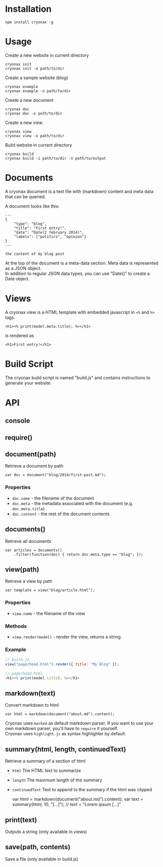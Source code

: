 # Installation

	npm install cryonax -g

# Usage

Create a new website in current directory
	
	cryonax init
	cryonax init -o path/to/dir
	
Create a sample website (blog)

	cryonax example
	cryonax example -o path/to/dir
	
Create a new document

	cryonax doc
	cryonax doc -o path/to/dir
	
Create a new view

	cryonax view
	cryonax view -o path/to/dir
	
Build website in current directory

	cryonax build
	cryonax build -i path/to/dir -o path/to/output
	
# Documents

A cryonax document is a text file with (markdown) content and meta data that can be queried.

A document looks like this:

	---
	{
		"type": "blog",
		"title": "First entry!",
		"date": "Date(2 february 2014)",
		"labels": ["politics", "opinion"]
	}
	---
	
	the content of my blog post
	
At the top of the document is a meta-data section. Meta data is represented as a JSON object.  
In addition to regular JSON data types, you can use "Date()" to create a Date object.

# Views

A cryonax view is a HTML template with embedded javascript in `<%` and `%>` tags.

	<h1><% print(model.meta.title); %></h1>
	
is rendered as

	<h1>First entry!</h1>

# Build Script

The cryonax build script is named "build.js" and contains instructions to generate your website.

# API

## console
## require()
## document(path)

Retrieve a document by path

	var doc = document("blog/2014/first-post.md");
	
### Properties

- `doc.name` - the filename of the document
- `doc.meta` - the metadata associated with the document (e.g. `doc.meta.title`)
- `doc.content` - the rest of the document contents

## documents()

Retrieve all documents

	var articles = documents()
		.filter(function(doc) { return doc.meta.type == "blog"; });
		
## view(path)

Retrieve a view by path

	var template = view("blog/article.html");
	
### Properties

- `view.name` - the filename of the view

### Methods

- `view.render(model)` - render the view, returns a string

### Example

```javascript
// build.js
view("page/head.html").render({ title: "My Blog" });
    
// page/head.html
<h1><% print(model.title); %></h1>
```
    
## markdown(text)

Convert markdown to html

    var html = markdown(document("about.md").content);
	
Cryonax uses `marked` as default markdown parser. If you want to use your own markdown parser, you'll have to `require` it yourself.  
Cryonax uses `highlight.js` as syntax highlighter by default.
	
## summary(html, length, continuedText)

Retrieve a summary of a section of html

- `html` The HTML text to summarize
- `length` The maximum length of the summary
- `continuedText` Text to append to the summary if the html was clipped

	var html = markdown(document("about.md").content);
	var text = summary(html, 10, "[...]");
	// text = "Lorem ipsum [...]"

## print(text)

Outputs a string (only available in views)

## save(path, contents)

Save a file (only available in build.js)
